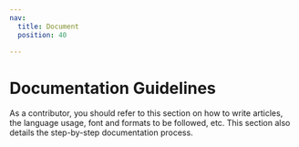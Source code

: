 ```yaml
---
nav:
  title: Document
  position: 40

---
```


# Documentation Guidelines

As a contributor, you should refer to this section on how to write articles, the language usage, font and formats to be followed, etc. This section also details the step-by-step documentation process.
